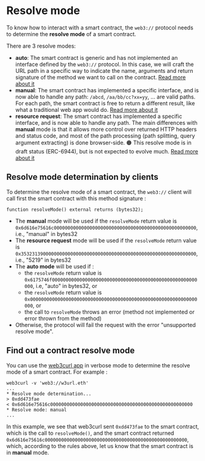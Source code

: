 # Resolve mode

To know how to interact with a smart contract, the ``web3://`` protocol needs to determine the **resolve mode** of a smart contract.

There are 3 resolve modes:

- **auto**: The smart contract is generic and has not implemented an interface defined by the ``web3://`` protocol. In this case, we will craft the URL path in a specific way to indicate the name, arguments and return signature of the method we want to call on the contract. [Read more about it](./mode-auto.md)
- **manual**: The smart contract has implemented a specific interface, and is now able to handle any path: ``/abcd``, ``/aa/bb/cc?xx=yy``, ... are valid paths. For each path, the smart contract is free to return a different result, like what a traditional web app would do. [Read more about it](./mode-manual.md)
- **resource request**: The smart contract has implemented a specific interface, and is now able to handle any path. The main differences with **manual** mode is that it allows more control over returned HTTP headers and status code, and most of the path processing (path splitting, query argument extracting) is done browser-side. 🟠 This resolve mode is in draft status (ERC-6944), but is not expected to evolve much. [Read more about it](./mode-resource-request.md)


## Resolve mode determination by clients

To determine the resolve mode of a smart contract, the ``web3://`` client will call first the smart contract with this method signature : 

```
function resolveMode() external returns (bytes32);
```

- The **manual** mode will be used if the `resolveMode` return value is `0x6d616e75616c0000000000000000000000000000000000000000000000000000`, i.e., "manual" in bytes32
- The **resource request** mode will be used if the `resolveMode` return value is `0x3532313900000000000000000000000000000000000000000000000000000000`, i.e., "5219" in bytes32
- The **auto mode** will be used if :
    - the `resolveMode` return value is `0x6175746f00000000000000000000000000000000000000000000000000000000`, i.e, "auto" in bytes32, or
    - the `resolveMode` return value is `0x0000000000000000000000000000000000000000000000000000000000000000`, or
    - the call to `resolveMode` throws an error (method not implemented or error thrown from the method)
- Otherwise, the protocol will fail the request with the error "unsupported resolve mode".


## Find out a contract resolve mode

You can use the [web3curl app](https://github.com/web3-protocol/web3curl-js) in verbose mode to determine the resolve mode of a smart contract. For example : 

```
web3curl -v 'web3://w3url.eth'
...
* Resolve mode determination... 
> 0xdd473fae
< 0x6d616e75616c0000000000000000000000000000000000000000000000000000
* Resolve mode: manual
...
```

In this example, we see that web3curl sent ``0xdd473fae`` to the smart contract, which is the call to ``resolveMode()``, and the smart contract returned ``0x6d616e75616c0000000000000000000000000000000000000000000000000000``, which, according to the rules above, let us know that the smart contract is in **manual** mode.